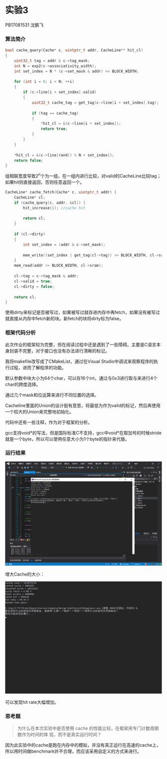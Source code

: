 # 实验3

PB17081531 沈鹏飞

### 算法简介

```c
bool cache_query(Cache* c, uintptr_t addr, CacheLine** hit_cl)
{
    uint32_t tag = addr & c->tag_mask;
	int N = exp2(c->associativity_width);
	int set_index = N * (c->set_mask & addr) >> BLOCK_WIDTH;

	for (int i = 0; i < N; ++i)
	{
		if (c->line[i + set_index].valid)
		{
			uint32_t cache_tag = get_tag(c->line[i + set_index].tag);

			if (tag == cache_tag)
			{
				*hit_cl = &(c->line[i + set_index]);
				return true;
			}
		}
	}

	*hit_cl = &(c->line[rand() % N + set_index]);
	return false;
}
```

组相联宽度导致$2^n$个为一组，在一组内进行比较，对valid的CacheLine比较tag；如果hit则直接返回，否则任意返回一个。

```c
CacheLine* cache_fetch(Cache* c, uintptr_t addr) {
	CacheLine* cl;
	if (cache_query(c, addr, &cl)) {
		hit_increase(1); //cache hit

		return cl;
	}

	if (cl->dirty)
	{
		int set_index = (addr & c->set_mask);

		mem_write((set_index | get_tag(cl->tag)) >> BLOCK_WIDTH, cl->sram);
	}
	mem_read(addr >> BLOCK_WIDTH, cl->sram);

	cl->tag = c->tag_mask & addr;
	cl->valid = true;
	cl->dirty = false;

	return cl;
}
```

使用dirty来标记是否被写过，如果被写过就存进内存中再fetch，如果没有被写过就直接从内存中fetch新的块。新fetch的块将dirty标为false。

### 框架代码分析

此次作业的框架较为完整，但在阅读过程中还是遇到了一些障碍。主要是C语言本身封装不完整，对于接口也没有办法进行清晰的标记。

我将makefile改写成了CMakeList，通过在Visual Studio中调试来观察程序的执行过程，进而了解程序的功能。

默认参数中块大小为64个char，可以存16个int，通过与0x3进行取与来进行4个char的跨度选择。

通过几个mask和位运算来进行不同位置的选择。

Cacheline里面的Union的设计挺有意思，将最低为作为valid的标记，然后再使用一个较大的Union来完整地初始化。

代码中还有一些注释，作为对于框架的分析。

gcc支持void*的写法，但是国际标准C不支持，gcc中void\*在取加号的时候stride就是一个byte，所以可以使用任意大小为1个byte的指针来代替。

### 运行结果

![image-20210114000852338](lab3.assets/image-20210114000852338.png)

增大Cache的大小：

![image-20210114001000123](lab3.assets/image-20210114001000123.png)

可以发现hit rate大幅增加。

### 思考题

> 为什么在本次实验中是否使⽤ cache 的性能⽐较，在框架⽤专⻔计数周期数作为时间的体 现，⽽不是真实运⾏时间？

因为此实验中的cache是跑在内存中的模拟，并没有真正运行在高速的cache上，所以用时间做benchmark并不合理，而应该采用自定义的方式来进行。
